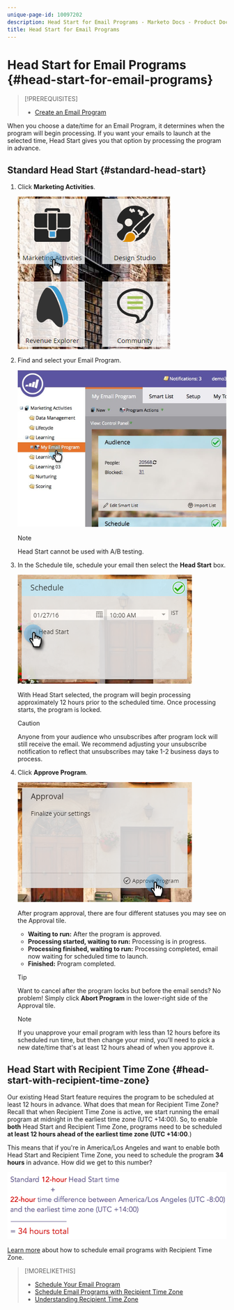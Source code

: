 ```yaml
---
unique-page-id: 10097202
description: Head Start for Email Programs - Marketo Docs - Product Documentation
title: Head Start for Email Programs
---
```


# Head Start for Email Programs {#head-start-for-email-programs}

>[!PREREQUISITES]
>
>* [Create an Email Program](../../../../product-docs/email-marketing/email-programs/creating-an-email-program/create-an-email-program.md)
>

When you choose a date/time for an Email Program, it determines when the program will begin processing. If you want your emails to launch at the selected time, Head Start gives you that option by processing the program in advance. 

## Standard Head Start {#standard-head-start}

1. Click **Marketing Activities**.

   ![](assets/one-1.png)

1. Find and select your Email Program.

   ![](assets/selectemailprogram-4.jpg)

   >[!NOTE]
   >
   >Head Start cannot be used with A/B testing.

1. In the Schedule tile, schedule your email then select the **Head Start** box.

   ![](assets/three-1.png)

   With Head Start selected, the program will begin processing approximately 12 hours prior to the scheduled time. Once processing starts, the program is locked.

   >[!CAUTION]
   >
   >Anyone from your audience who unsubscribes after program lock will still receive the email. We recommend adjusting your unsubscribe notification to reflect that unsubscribes may take 1-2 business days to process.

1. Click **Approve Program**.

   ![](assets/four-1.png)

   After program approval, there are four different statuses you may see on the Approval tile.

    * **Waiting to run:** After the program is approved.
    * **Processing started, waiting to run:** Processing is in progress.
    * **Processing finished, waiting to run:** Processing completed, email now waiting for scheduled time to launch.
    * **Finished:** Program completed.

   >[!TIP]
   >
   >Want to cancel after the program locks but before the email sends? No problem! Simply click **Abort Program** in the lower-right side of the Approval tile.

   >[!NOTE]
   >
   >If you unapprove your email program with less than 12 hours before its scheduled run time, but then change your mind, you'll need to pick a new date/time that's at least 12 hours ahead of when you approve it.

## Head Start with Recipient Time Zone {#head-start-with-recipient-time-zone}

   Our existing Head Start feature requires the program to be scheduled at least 12 hours in advance. What does that mean for Recipient Time Zone? Recall that when Recipient Time Zone is active, we start running the email program at midnight in the earliest time zone (UTC +14:00). So, to enable **both** Head Start and Recipient Time Zone, programs need to be scheduled **at least 12 hours ahead of the earliest time zone (UTC +14:00**.)

   This means that if you're in America/Los Angeles and want to enable both Head Start and Recipient Time Zone, you need to schedule the program **34 hours** in advance. How did we get to this number?

   ![](assets/image2017-12-5-13-3a11-3a46.png)

   [Learn more](scheduling-with-recipient-time-zone/schedule-email-programs-with-recipient-time-zone.md) about how to schedule email programs with Recipient Time Zone.

>[!MORELIKETHIS]
>
>* [Schedule Your Email Program](schedule-your-email-program.md)
>* [Schedule Email Programs with Recipient Time Zone](scheduling-with-recipient-time-zone/schedule-email-programs-with-recipient-time-zone.md)
>* [Understanding Recipient Time Zone](scheduling-with-recipient-time-zone/understanding-recipient-time-zone.md)
>

